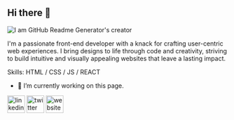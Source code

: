 ## Hi there 👋

![I am GitHub Readme Generator's creator](https://pbs.twimg.com/profile_banners/1618579646408232960/1692380587/1080x360)

I'm a passionate front-end developer with a knack for crafting user-centric web experiences. I bring designs to life through code and creativity, striving to build intuitive and visually appealing websites that leave a lasting impact.

Skills: HTML / CSS / JS / REACT

- 🔭 I’m currently working on this page. 


[<img src='https://cdn.jsdelivr.net/npm/simple-icons@3.0.1/icons/linkedin.svg' alt='linkedin' height='40'>](https://www.linkedin.com/in/https://www.linkedin.com/in/miriam-chinonso-umunnakwe-okpalaeke/)  [<img src='https://cdn.jsdelivr.net/npm/simple-icons@3.0.1/icons/twitter.svg' alt='twitter' height='40'>](https://twitter.com/https://twitter.com/MiriamOkpalaeke)  [<img src='https://cdn.jsdelivr.net/npm/simple-icons@3.0.1/icons/icloud.svg' alt='website' height='40'>](https://miriamokpalaeke.netlify.app/)  



<!--
**MiriamOkpalaeke/Miriamokpalaeke** is a ✨ _special_ ✨ repository because its `README.md` (this file) appears on your GitHub profile.

Here are some ideas to get you started:

- 👩‍ I’m currently working on ...
- 🌱 I’m currently learning ...
- 👯 I’m looking to collaborate on ...
- 🤔 I’m looking for help with ...
- 💬 Ask me about ...
- 📫 How to reach me: ...
- 😄 Pronouns: ...
- ⚡ Fun fact: ...
-->
